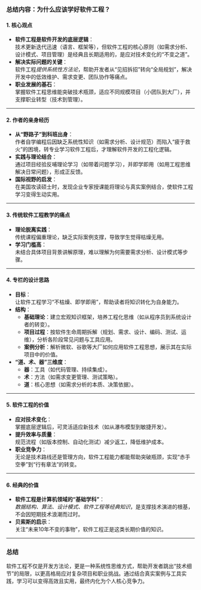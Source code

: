 ### 总结内容：为什么应该学好软件工程？

#### 1. 核心观点  
- **软件工程是软件开发的底层逻辑**：  
  技术更新迭代迅速（语言、框架等），但软件工程的核心原则（如需求分析、设计模式、项目管理）是经典且长期适用的，是应对技术变化的“不变之道”。  
- **解决实际问题的关键**：  
  软件工程*提供系统性方法论*，帮助开发者从“见招拆招”转向“全局规划”，解决开发中的低效维护、需求变更、团队协作等痛点。  
- **职业发展的基石**：  
  掌握软件工程思维能突破技术瓶颈，适应不同规模项目（小团队到大厂），并支撑职业转型（技术到管理）。

---

#### 2. 作者的亲身经历  
- **从“野路子”到科班出身**：  
  作者自学编程后因缺乏系统性知识（如需求分析、设计规范）而陷入“疲于救火”的困境，转专业学习软件工程后，才理解软件开发的工程化逻辑。  
- **实践与理论结合**：  
  通过项目经验反哺理论学习（如带着问题学习），并即学即用（如用工程思维解决日常问题），形成正反馈。  
- **国际视野的启发**：  
  在美国攻读硕士时，发现企业专家授课能将理论与真实案例结合，使软件工程学习变得生动实用。

---

#### 3. 传统软件工程教学的痛点  
- **理论脱离实践**：  
  传统课程偏重理论，缺乏实际案例支撑，导致学生觉得枯燥无用。  
- **学习门槛高**：  
  未结合具体项目背景讲解原理，难以理解为何需要需求分析、设计模式等步骤。

---

#### 4. 专栏的设计思路  
- **目标**：  
  让软件工程学习“不枯燥、即学即用”，帮助读者将知识转化为自身能力。  
- **结构**：  
  - **基础理论**：建立宏观知识框架，培养工程化思维（如从程序员到系统设计者的转变）。  
  - **项目过程**：按软件生命周期拆解（规划、需求、设计、编码、测试、运维），分析各阶段常见问题与工具应用。  
  - **案例分析**：解析微软、谷歌等大厂如何应用软件工程思想，展示其在实际项目中的价值。  
- **“道、术、器”三维度**：  
  - **器**：工具（如代码管理、持续集成）。  
  - **术**：方法（如需求变更管理、测试策略）。  
  - **道**：核心思想（如需求分析的本质、决策依据）。

---

#### 5. 软件工程的价值  
- **应对技术变化**：  
  掌握底层逻辑后，可灵活适应新技术（如从瀑布模型到敏捷开发）。  
- **提升效率与质量**：  
  规范流程（如版本控制、自动化测试）减少返工，降低维护成本。  
- **职业竞争力**：  
  无论是技术路线还是管理方向，软件工程能力都能帮助突破瓶颈，实现“赤手空拳”到“行有章法”的转变。

---

#### 6. 经典的价值  
- **软件工程是计算机领域的“基础学科”**：  
  *数据结构、算法、设计模式、软件工程等经典知识*，是支撑技术演进的根基，不会因短期技术浪潮而过时。  
- **贝索斯的启示**：  
  关注“未来10年不变的事物”，软件工程正是这类长期价值的知识。

---

### 总结  
软件工程不仅是开发方法论，更是一种系统性思维方式，帮助开发者跳出“技术细节”的局限，以更高格局应对复杂项目和职业挑战。通过结合真实案例与工具实践，学习可以变得高效且实用，最终内化为个人核心竞争力。